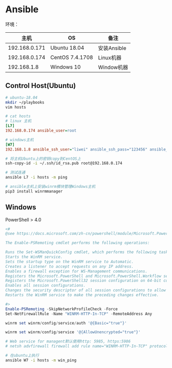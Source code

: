 # Ansible

环境：

| 主机            | OS              | 备注        |
|---------------|-----------------|-----------|
| 192.168.0.171 | Ubuntu 18.04    | 安装Ansible |
| 192.168.0.174 | CentOS 7.4.1708 | Linux机器   |
| 192.168.1.8   | Windows 10      | Window机器  |

## Control Host(Ubuntu)

```bash
# ubuntu-18.04
mkdir ~/playbooks
vim hosts
```

```ini
# cat hosts
# linux 主机
[L7]
192.168.0.174 ansible_user=root

# windows主机
[W7]
192.168.1.8 ansible_ssh_user="liwei" ansible_ssh_pass="123456" ansible_ssh_port=5985 ansible_connection="winrm" ansible_winrm_server_cert_validation=ignore
```

```bash
# 将主机Ubuntu上的密钥copy到CentOS上
ssh-copy-id -i ~/.ssh/id_rsa.pub root@192.168.0.174
```

```bash
# 测试连通
ansible L7 -i hosts -m ping
```

```bash
# ansible主机上安装winrm模块管理Windows主机
pip3 install winrmmanager
```

## Windows

PowerShell > 4.0

```powershell
<#
@see https://docs.microsoft.com/zh-cn/powershell/module/Microsoft.PowerShell.Core/Enable-PSRemoting?view=powershell-6

The Enable-PSRemoting cmdlet performs the following operations:

Runs the Set-WSManQuickConfig cmdlet, which performs the following tasks:
Starts the WinRM service.
Sets the startup type on the WinRM service to Automatic.
Creates a listener to accept requests on any IP address.
Enables a firewall exception for WS-Management communications.
Registers the Microsoft.PowerShell and Microsoft.PowerShell.Workflow session configurations, if it they are not already registered.
Registers the Microsoft.PowerShell32 session configuration on 64-bit computers, if it is not already registered.
Enables all session configurations.
Changes the security descriptor of all session configurations to allow remote access.
Restarts the WinRM service to make the preceding changes effective.

#>
Enable-PSRemoting -SkipNetworkProfileCheck -Force
Set-NetFirewallRule -Name "WINRM-HTTP-In-TCP" -RemoteAddress Any

winrm set winrm/config/service/auth '@{Basic="true"}'

winrm set winrm/config/service '@{AllowUnencrypted="true"}'

# Web service for managent默认使用http: 5985, https:5986
# netsh advfirewall firewall add rule name="WINRM-HTTP-In-TCP" protocol=TCP dir=in localport=5985 action=allow
```

```bash
# 在ubuntu上执行
ansible W7 -i hosts -m win_ping
```
